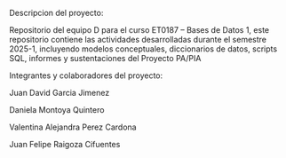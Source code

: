 Descripcion del proyecto:

Repositorio del equipo D para el curso ET0187 – Bases de Datos 1, este repositorio contiene las actividades desarrolladas durante el semestre 2025-1, incluyendo modelos conceptuales, diccionarios de datos, scripts SQL, informes y sustentaciones del Proyecto PA/PIA

Integrantes y colaboradores del proyecto:

Juan David Garcia Jimenez

Daniela Montoya Quintero

Valentina Alejandra Perez Cardona

Juan Felipe Raigoza Cifuentes
